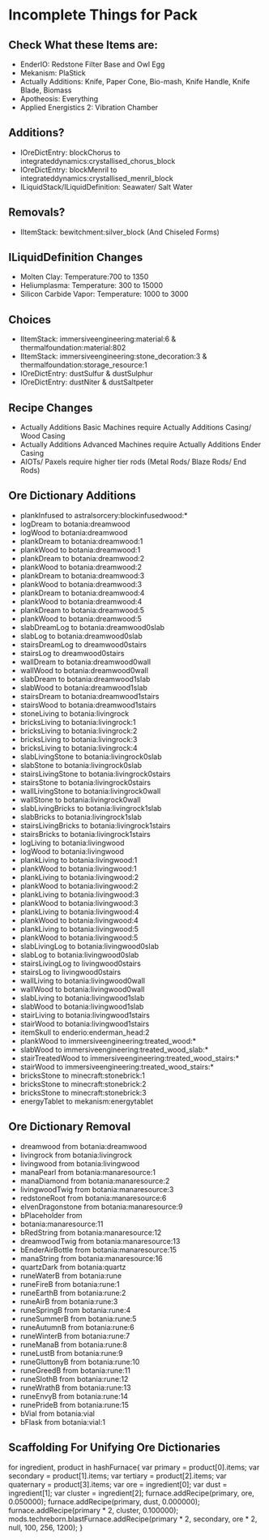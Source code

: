 # Incomplete Things for Pack
## Check What these Items are:
- EnderIO: Redstone Filter Base and Owl Egg
- Mekanism: PlaStick
- Actually Additions: Knife, Paper Cone, Bio-mash, Knife Handle, Knife Blade, Biomass
- Apotheosis: Everything
- Applied Energistics 2: Vibration Chamber

## Additions?
- IOreDictEntry: blockChorus to integrateddynamics:crystallised_chorus_block
- IOreDictEntry: blockMenril to integrateddynamics:crystallised_menril_block
- ILiquidStack/ILiquidDefinition: Seawater/ Salt Water

## Removals?
- IItemStack: bewitchment:silver_block (And Chiseled Forms)

## ILiquidDefinition Changes
- Molten Clay: Temperature:700 to 1350
- Heliumplasma: Temperature: 300 to 15000
- Silicon Carbide Vapor: Temperature: 1000 to 3000

## Choices
- IItemStack: immersiveengineering:material:6 & thermalfoundation:material:802
- IItemStack: immersiveengineering:stone_decoration:3 & thermalfoundation:storage_resource:1
- IOreDictEntry: dustSulfur & dustSulphur
- IOreDictEntry: dustNiter & dustSaltpeter

## Recipe Changes
- Actually Additions Basic Machines require Actually Additions Casing/ Wood Casing
- Actually Additions Advanced Machines require Actually Additions Ender Casing
- AIOTs/ Paxels require higher tier rods (Metal Rods/ Blaze Rods/ End Rods)

## Ore Dictionary Additions
- plankInfused to astralsorcery:blockinfusedwood:*
- logDream to botania:dreamwood
- logWood to botania:dreamwood
- plankDream to botania:dreamwood:1
- plankWood to botania:dreamwood:1
- plankDream to botania:dreamwood:2
- plankWood to botania:dreamwood:2
- plankDream to botania:dreamwood:3
- plankWood to botania:dreamwood:3
- plankDream to botania:dreamwood:4
- plankWood to botania:dreamwood:4
- plankDream to botania:dreamwood:5
- plankWood to botania:dreamwood:5
- slabDreamLog to botania:dreamwood0slab
- slabLog to botania:dreamwood0slab
- stairsDreamLog to dreamwood0stairs
- stairsLog to dreamwood0stairs
- wallDream to botania:dreamwood0wall
- wallWood to botania:dreamwood0wall
- slabDream to botania:dreamwood1slab
- slabWood to botania:dreamwood1slab
- stairsDream to botania:dreamwood1stairs
- stairsWood to botania:dreamwood1stairs
- stoneLiving to botania:livingrock
- bricksLiving to botania:livingrock:1
- bricksLiving to botania:livingrock:2
- bricksLiving to botania:livingrock:3
- bricksLiving to botania:livingrock:4
- slabLivingStone to botania:livingrock0slab
- slabStone to botania:livingrock0slab
- stairsLivingStone to botania:livingrock0stairs
- stairsStone to botania:livingrock0stairs
- wallLivingStone to botania:livingrock0wall
- wallStone to botania:livingrock0wall
- slabLivingBricks to botania:livingrock1slab
- slabBricks to botania:livingrock1slab
- stairsLivingBricks to botania:livingrock1stairs
- stairsBricks to botania:livingrock1stairs
- logLiving to botania:livingwood
- logWood to botania:livingwood
- plankLiving to botania:livingwood:1
- plankWood to botania:livingwood:1
- plankLiving to botania:livingwood:2
- plankWood to botania:livingwood:2
- plankLiving to botania:livingwood:3
- plankWood to botania:livingwood:3
- plankLiving to botania:livingwood:4
- plankWood to botania:livingwood:4
- plankLiving to botania:livingwood:5
- plankWood to botania:livingwood:5
- slabLivingLog to botania:livingwood0slab
- slabLog to botania:livingwood0slab
- stairsLivingLog to livingwood0stairs
- stairsLog to livingwood0stairs
- wallLiving to botania:livingwood0wall
- wallWood to botania:livingwood0wall
- slabLiving to botania:livingwood1slab
- slabWood to botania:livingwood1slab
- stairLiving to botania:livingwood1stairs
- stairWood to botania:livingwood1stairs
- itemSkull to enderio:enderman_head:2
- plankWood to immersiveengineering:treated_wood:*
- slabWood to immersiveengineering:treated_wood_slab:*
- stairTreatedWood to immersiveengineering:treated_wood_stairs:*
- stairWood to immersiveengineering:treated_wood_stairs:*
- bricksStone to minecraft:stonebrick:1
- bricksStone to minecraft:stonebrick:2
- bricksStone to minecraft:stonebrick:3
- energyTablet to mekanism:energytablet



## Ore Dictionary Removal
- dreamwood from botania:dreamwood
- livingrock from botania:livingrock
- livingwood from botania:livingwood
- manaPearl from botania:manaresource:1
- manaDiamond from botania:manaresource:2
- livingwoodTwig from botania:manaresource:3
- redstoneRoot from botania:manaresource:6
- elvenDragonstone from botania:manaresource:9
- bPlaceholder from
- botania:manaresource:11
- bRedString from botania:manaresource:12
- dreamwoodTwig from botania:manaresource:13
- bEnderAirBottle from botania:manaresource:15
- manaString from botania:manaresource:16
- quartzDark from botania:quartz
- runeWaterB from botania:rune
- runeFireB from botania:rune:1
- runeEarthB from botania:rune:2
- runeAirB from botania:rune:3
- runeSpringB from botania:rune:4
- runeSummerB from botania:rune:5
- runeAutumnB from botania:rune:6
- runeWinterB from botania:rune:7
- runeManaB from botania:rune:8
- runeLustB from botania:rune:9
- runeGluttonyB from botania:rune:10
- runeGreedB from botania:rune:11
- runeSlothB from botania:rune:12
- runeWrathB from botania:rune:13
- runeEnvyB from botania:rune:14
- runePrideB from botania:rune:15
- bVial from botania:vial
- bFlask from botania:vial:1




## Scaffolding For Unifying Ore Dictionaries
for ingredient, product in hashFurnace{
	var primary = product[0].items;
	var secondary = product[1].items;
	var tertiary = product[2].items;
	var quaternary = product[3].items;
	var ore = ingredient[0];
	var dust = ingredient[1];
	var cluster = ingredient[2];
	furnace.addRecipe(primary, ore, 0.050000);
	furnace.addRecipe(primary, dust, 0.000000);
	furnace.addRecipe(primary * 2, cluster, 0.100000);
	mods.techreborn.blastFurnace.addRecipe(primary * 2, secondary, ore * 2, null, 100, 256, 1200);
}